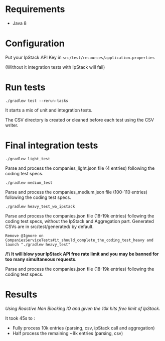 # Requirements

- Java 8

# Configuration

Put your IpStack API Key in
``src/test/resources/application.properties``

(Without it integration tests with IpStack will fail)

# Run tests

``./gradlew test --rerun-tasks``

It starts a mix of unit and integration tests.

The CSV directory is created or cleaned before each test using the CSV writer.

# Final integration tests

``
./gradlew light_test
``

Parse and process the companies_light.json file (4 entries) following the coding test specs.


``
./gradlew medium_test
``

Parse and process the companies_medium.json file (100-110 entries) following the coding test specs.


``
./gradlew heavy_test_wo_ipstack
`` 

Parse and process the companies.json file (18-19k entries) following the coding test specs, without the IpStack and Aggregation part.
Generated CSVs are in src/test/generated/ by default.


``
Remove @Ignore on CompaniesServiceTests#it_should_complete_the_coding_test_heavy and launch "./gradlew heavy_test" 
`` 

__/!\ It will blow your IpStack API free rate limit and you may be banned for too many simultaneous requests.__

Parse and process the companies.json file (18-19k entries) following the coding test specs.

# Results

_Using Reactive Non Blocking IO and given the 10k hits free limit of IpStack._

It took 45s to :
* Fully process 10k entries (parsing, csv, ipStack call and aggregation)
* Half process the remaining ~8k entries (parsing, csv)





